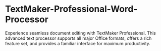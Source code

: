 # TextMaker-Professional-Word-Processor
Experience seamless document editing with TextMaker Professional. This advanced text processor supports all major Office formats, offers a rich feature set, and provides a familiar interface for maximum productivity.
